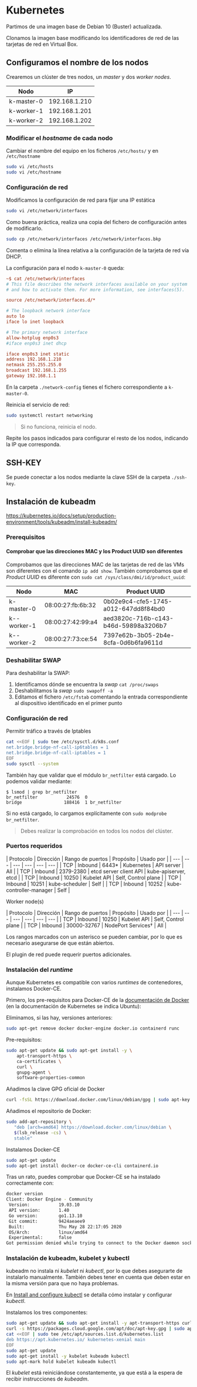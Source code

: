 # Kubernetes

Partimos de una imagen base de Debian 10 (Buster) actualizada.

Clonamos la imagen base modificando los identificadores de red de las tarjetas de red en Virtual Box.

## Configuramos el nombre de los nodos

Crearemos un clúster de tres nodos, un *master* y dos *worker nodes*.

| Nodo | IP |
| ---- | -- |
| k-master-0 | 192.168.1.210 |
| k-worker-1 | 192.168.1.201 | 
| k-worker-2 | 192.168.1.202 |

### Modificar el *hostname* de cada nodo

Cambiar el nombre del equipo en los ficheros  `/etc/hosts/` y en `/etc/hostname`

```bash
sudo vi /etc/hosts
sudo vi /etc/hostname
```

### Configuración de red

Modificamos la configuración de red para fijar una IP estática

```bash
sudo vi /etc/network/interfaces
```

Como buena práctica, realiza una copia del fichero de configuración antes de modificarlo.

```bash
sudo cp /etc/network/interfaces /etc/network/interfaces.bkp
```

Comenta o elimina la línea relativa a la configuración de la tarjeta de red vía DHCP.

La configuración para el nodo `k-master-0` queda:

```ini
~$ cat /etc/network/interfaces
# This file describes the network interfaces available on your system
# and how to activate them. For more information, see interfaces(5).

source /etc/network/interfaces.d/*

# The loopback network interface
auto lo
iface lo inet loopback

# The primary network interface
allow-hotplug enp0s3
#iface enp0s3 inet dhcp

iface enp0s3 inet static
address 192.168.1.210
netmask 255.255.255.0
broadcast 192.168.1.255
gateway 192.168.1.1
```

En la carpeta `./network-config` tienes el fichero correspondiente a `k-master-0`.

Reinicia el servicio de red:

```bash
sudo systemctl restart networking
```

> Si no funciona, reinicia el nodo.

Repite los pasos indicados para configurar el resto de los nodos, indicando la IP que corresponda.

## SSH-KEY

Se puede conectar a los nodos mediante la clave SSH de la carpeta `./ssh-key`.

## Instalación de kubeadm

https://kubernetes.io/docs/setup/production-environment/tools/kubeadm/install-kubeadm/

### Prerequisitos

#### Comprobar que las direcciones MAC y los Product UUID son diferentes

Comprobamos que las direcciones MAC de las tarjetas de red de las VMs son diferentes con el comando `ip add show`. También comprobamos que el *Product UUID* es diferente con `sudo cat /sys/class/dmi/id/product_uuid`:

| Nodo | MAC | Product UUID |
| ---- | --- | ------------ |
| k-master-0 | 08:00:27:fb:6b:32 | 0b02e9c4-cfe5-1745-a012-647dd8f84bd0 |
| k--worker-1 | 08:00:27:42:99:a4 | aed3820c-716b-c143-b46d-59898a3206b7 |
| k--worker-2 | 08:00:27:73:ce:54 | 7397e62b-3b05-2b4e-8cfa-0d6b6fa9611d |

### Deshabilitar SWAP

Para deshabilitar la SWAP:

1. Identificamos dónde se encuentra la *swap* `cat /proc/swaps`
1. Deshabilitamos la *swap* `sudo swapoff -a`
1. Editamos el fichero `/etc/fstab` comentando la entrada correspondiente al dispositivo identificado en el primer punto

### Configuración de red

Permitir tráfico a través de Iptables

```bash
cat <<EOF | sudo tee /etc/sysctl.d/k8s.conf
net.bridge.bridge-nf-call-ip6tables = 1
net.bridge.bridge-nf-call-iptables = 1
EOF
sudo sysctl --system
```

También hay que validar que el módulo `br_netfilter` está cargado. Lo podemos validar mediante:

```language
$ lsmod | grep br_netfilter
br_netfilter           24576  0
bridge                188416  1 br_netfilter
```

Si no está cargado, lo cargamos explícitamente con `sudo modprobe br_netfilter`.

> Debes realizar la comprobación en todos los nodos del clúster.

### Puertos requeridos

| Protocolo | Dirección     | Rango de puertos | Propósito | Usado por |
| --- | --- | --- | --- | --- | --- |
| TCP | Inbound | 6443*	    | Kubernetes | API server | All | 
| TCP | Inbound | 2379-2380	| etcd server client API	| kube-apiserver, etcd |
| TCP | Inbound | 10250	    | Kubelet API | Self, Control plane |
| TCP | Inbound | 10251	    | kube-scheduler | Self | 
| TCP | Inbound | 10252	    | kube-controller-manager | Self |

Worker node(s)

| Protocolo | Dirección     | Rango de puertos | Propósito | Usado por |
| --- | --- | --- | --- | --- | --- |
| TCP | Inbound | 10250	| Kubelet API | Self, Control plane |
| TCP | Inbound | 30000-32767 | NodePort Services† | All |


Los rangos marcados con un asterisco se pueden cambiar, por lo que es necesario asegurarse de que están abiertos.

El plugin de red puede requerir puertos adicionales.

### Instalación del *runtime*

Aunque Kubernetes es compatible con varios *runtimes* de contenedores, instalamos Docker-CE.

Primero, los pre-requisitos para Docker-CE de la [documentación de Docker](https://docs.docker.com/engine/install/debian/) (en la documentación de Kubernetes se indica Ubuntu):

Eliminamos, si las hay, versiones anteriores:

```bash
sudo apt-get remove docker docker-engine docker.io containerd runc
```

Pre-requisitos:

```bash
sudo apt-get update && sudo apt-get install -y \
    apt-transport-https \
    ca-certificates \
    curl \
    gnupg-agent \
    software-properties-common
```

Añadimos la clave GPG oficial de Docker

```bash
curl -fsSL https://download.docker.com/linux/debian/gpg | sudo apt-key add -
```

Añadimos el repositorio de Docker:

```bash
sudo add-apt-repository \
   "deb [arch=amd64] https://download.docker.com/linux/debian \
   $(lsb_release -cs) \
   stable"
```

Instalamos Docker-CE

```bash
sudo apt-get update
sudo apt-get install docker-ce docker-ce-cli containerd.io
```

Tras un rato, puedes comprobar que Docker-CE se ha instalado correctamente con:

```bash
docker version
Client: Docker Engine - Community
 Version:           19.03.10
 API version:       1.40
 Go version:        go1.13.10
 Git commit:        9424aeaee9
 Built:             Thu May 28 22:17:05 2020
 OS/Arch:           linux/amd64
 Experimental:      false
Got permission denied while trying to connect to the Docker daemon socket at unix:///var/run/docker.sock: Get http://%2Fvar%2Frun%2Fdocker.sock/v1.40/version: dial unix /var/run/docker.sock: connect: permission denied
```

### Instalación de kubeadm, kubelet y kubectl

kubeadm no instala ni *kubelet* ni *kubectl*, por lo que debes asegurarte de instalarlo manualmente. También debes tener en cuenta que deben estar en la misma versión para que no haya problemas.

En [Install and configure kubectl](https://kubernetes.io/docs/tasks/tools/install-kubectl/) se detalla cómo instalar y configurar *kubectl*.

Instalamos los tres componentes:

```bash
sudo apt-get update && sudo apt-get install -y apt-transport-https curl
curl -s https://packages.cloud.google.com/apt/doc/apt-key.gpg | sudo apt-key add -
cat <<EOF | sudo tee /etc/apt/sources.list.d/kubernetes.list
deb https://apt.kubernetes.io/ kubernetes-xenial main
EOF
sudo apt-get update
sudo apt-get install -y kubelet kubeadm kubectl
sudo apt-mark hold kubelet kubeadm kubectl
```

El *kubelet* está reiniciándose constantemente, ya que está a la espera de recibir instrucciones de *kubeadm*.

